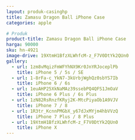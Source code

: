 ```yaml
---
layout: produk-casinghp
title: Zamasu Dragon Ball iPhone Case
categories: apple

# Produk
product-title: Zamasu Dragon Ball iPhone Case
harga: 90000
sku: hn-4921
image-drive: 19XtmH1BfzXLWhfcM-z_F7V0DtYk2QUn0
gallery:
  - url: 1zm8vMqizFmWFYhNX9Kr0JnYRJoceplPb
    title: iPhone 5 / 5s / SE
  - url: 1-8rFa-c_YkN7-3kUrbjWghQz0sbYS7Ib
    title: iPhone 6 / 6s
  - url: 1euAHP25XkNaMAz39ssebPQ4QFS1JmOaV
    title: iPhone 6 Plus / 6s Plus
  - url: 1zN82RsRnzfKRyj2K-MtcPiyaOb1A9VJV
    title: iPhone 7 / 8
  - url: 1R3tr_KcnnPMGbX_y67dJxMYjm4hbVVzQ
    title: iPhone 7 Plus / 8 Plus
  - url: 19XtmH1BfzXLWhfcM-z_F7V0DtYk2QUn0
    title: iPhone X
---
```

